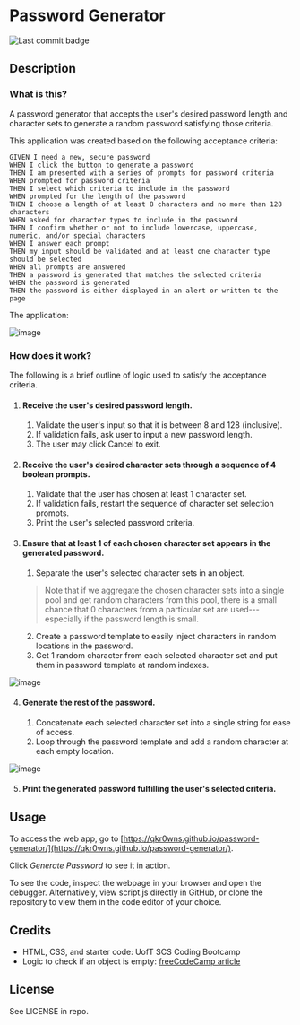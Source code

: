 # Password Generator
![Last commit badge](https://img.shields.io/github/last-commit/qkr0wns/password-generator)

## Description
### What is this?
A password generator that accepts the user's desired password length and character sets to generate a random password satisfying those criteria.

This application was created based on the following acceptance criteria:
```
GIVEN I need a new, secure password
WHEN I click the button to generate a password
THEN I am presented with a series of prompts for password criteria
WHEN prompted for password criteria
THEN I select which criteria to include in the password
WHEN prompted for the length of the password
THEN I choose a length of at least 8 characters and no more than 128 characters
WHEN asked for character types to include in the password
THEN I confirm whether or not to include lowercase, uppercase, numeric, and/or special characters
WHEN I answer each prompt
THEN my input should be validated and at least one character type should be selected
WHEN all prompts are answered
THEN a password is generated that matches the selected criteria
WHEN the password is generated
THEN the password is either displayed in an alert or written to the page
```

The application:

![image](https://user-images.githubusercontent.com/115042610/227355681-012eb4d6-0c37-4bd8-bf2d-5463df94980d.png)


### How does it work?
The following is a brief outline of logic used to satisfy the acceptance criteria.
1. #### Receive the user's desired password length.
   1. Validate the user's input so that it is between 8 and 128 (inclusive).
   2. If validation fails, ask user to input a new password length.
   3. The user may click Cancel to exit.
2. #### Receive the user's desired character sets through a sequence of 4 boolean prompts.
   1. Validate that the user has chosen at least 1 character set.
   2. If validation fails, restart the sequence of character set selection prompts.
   3. Print the user's selected password criteria.
3. #### Ensure that at least 1 of each chosen character set appears in the generated password.
   1. Separate the user's selected character sets in an object.
   
   > Note that if we aggregate the chosen character sets into a single pool and get random characters from this pool, there is a small chance that 0 characters from a particular set are used---especially if the password length is small.   
   2. Create a password template to easily inject characters in random locations in the password.
   3. Get 1 random character from each selected character set and put them in password template at random indexes.
   
![image](https://user-images.githubusercontent.com/115042610/227349459-ef65be54-3252-4519-86e4-f579135ab847.png)

   
4. #### Generate the rest of the password.
   1. Concatenate each selected character set into a single string for ease of access.
   2. Loop through the password template and add a random character at each empty location.
   
![image](https://user-images.githubusercontent.com/115042610/227349837-ce524cda-9b7c-4ce9-9158-84eaf32543d1.png)

5. #### Print the generated password fulfilling the user's selected criteria.
   
        



## Usage
To access the web app, go to [https://qkr0wns.github.io/password-generator/](https://qkr0wns.github.io/password-generator/).

Click *Generate Password* to see it in action.

To see the code, inspect the webpage in your browser and open the debugger. Alternatively, view script.js directly in GitHub, or clone the repository to view them in the code editor of your choice.


## Credits
- HTML, CSS, and starter code: UofT SCS Coding Bootcamp
- Logic to check if an object is empty: [freeCodeCamp article](https://www.freecodecamp.org/news/check-if-an-object-is-empty-in-javascript/)

## License
See LICENSE in repo.
